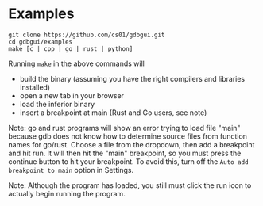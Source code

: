 # Examples

	git clone https://github.com/cs01/gdbgui.git
	cd gdbgui/examples
	make [c | cpp | go | rust | python]

Running `make` in the above commands will

* build the binary (assuming you have the right compilers and libraries installed)
* open a new tab in your browser
* load the inferior binary
* insert a breakpoint at main (Rust and Go users, see note)

Note: go and rust programs will show an error trying to load file "main" because gdb does not know how to determine source files from function names for go/rust. Choose a file from the dropdown, then add a breakpoint and hit run. It will then hit the "main" breakpoint, so you must press the continue button to hit your breakpoint. To avoid this, turn off the `Auto add breakpoint to main` option in Settings.

Note: Although the program has loaded, you still must click the run icon to actually begin running the program.
